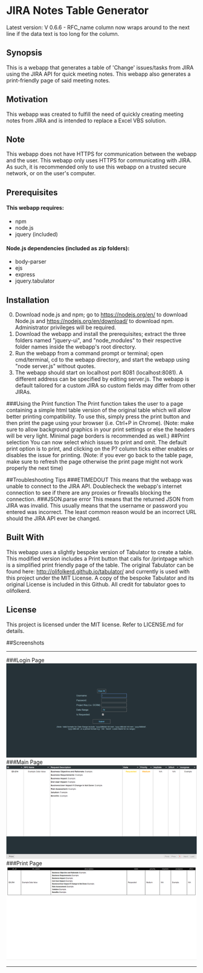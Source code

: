 # JIRA Notes Table Generator
Latest version: V 0.6.6 - RFC_name column now wraps around to the next line if the data text is too long for the column.
## Synopsis
This is a webapp that generates a table of 'Change' issues/tasks from JIRA using the JIRA API for quick meeting notes. This webapp also generates a print-friendly page of said meeting notes.

## Motivation
This webapp was created to fulfill the need of quickly creating meeting notes from JIRA and is intended to replace a Excel VBS solution.

## Note
This webapp does not have HTTPS for communication between the webapp and the user. This webapp only uses HTTPS for communicating with JIRA. As such, it is recommended only to use this webapp on a trusted secure network, or on the user's computer.

## Prerequisites
#### This webapp requires:
- npm
- node.js
- jquery (included)

#### Node.js dependencies (included as zip folders):
- body-parser
- ejs
- express
- jquery.tabulator

## Installation
0. Download node.js and npm; go to https://nodejs.org/en/ to download Node.js and https://nodejs.org/en/download/ to download npm. Administrator privileges will be required.
1. Download the webapp and install the prerequisites; extract the three folders named "jquery-ui", and "node_modules" to their respective folder names inside the webapp's root directory.
2. Run the webapp from a command prompt or terminal; open cmd/terminal, cd  to the webapp directory, and start the webapp using "node server.js" without quotes.
3. The webapp should start on localhost port 8081 (localhost:8081). A different address can be specified by editing server.js. The webapp is default tailored for a custom JIRA so custom fields may differ from other JIRAs.

###Using the Print function
The Print function takes the user to a page containing a simple html table version of the original table which will allow better printing compatibility. To use this, simply press the print button and then print the page using your browser (i.e. Ctrl+P in Chrome). (Note: make sure to allow background graphics in your print settings or else the headers will be very light. Minimal page borders is recommended as well.)
##Print selection
You can now select which issues to print and omit. The default print option is to print, and clicking on the P? column ticks either enables or disables the issue for printing. (Note: if you ever go back to the table page, make sure to refresh the page otherwise the print page might not work properly the next time)

##Troubleshooting Tips
###ETIMEDOUT
This means that the webapp was unable to connect to the JIRA API. Doublecheck the webapp's internet connection to see if there are any proxies or firewalls blocking the connection.
###JSON.parse error
This means that the returned JSON from JIRA was invalid. This usually means that the username or password you entered was incorrect. The least common reason would be an incorrect URL should the JIRA API ever be changed.

## Built With
This webapp uses a slightly bespoke version of Tabulator to create a table. This modified version includes a Print button that calls for /printpage which is a simplified print friendly page of the table. The original Tabulator can be found here: http://olifolkerd.github.io/tabulator/ and currently is used with this project under the MIT License. A copy of the bespoke Tabulator and its original License is included in this Github. All credit for tabulator goes to olifolkerd.

## License
This project is licensed under the MIT license. Refer to LICENSE.md for details.


##Screenshots
***
###Login Page
![Login Page](https://github.com/PigwidgeonDeluxe/JIRA_notes_generator/blob/master/jira%20note%20generator%20login.png)
###Main Page
![Main Page](https://github.com/PigwidgeonDeluxe/JIRA_notes_generator/blob/master/jira%20note%20generator%20table.png)
###Print Page
![Print Page](https://github.com/PigwidgeonDeluxe/JIRA_notes_generator/blob/master/jira%20note%20generator%20print.png)
***
